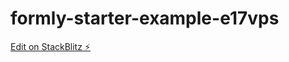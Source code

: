 # formly-starter-example-e17vps

[Edit on StackBlitz ⚡️](https://stackblitz.com/edit/formly-starter-example-e17vps)